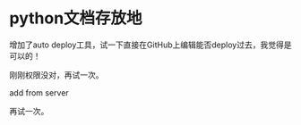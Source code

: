 # python文档存放地

增加了auto deploy工具，试一下直接在GitHub上编辑能否deploy过去，我觉得是可以的！

刚刚权限没对，再试一次。

add from server 

再试一次。
